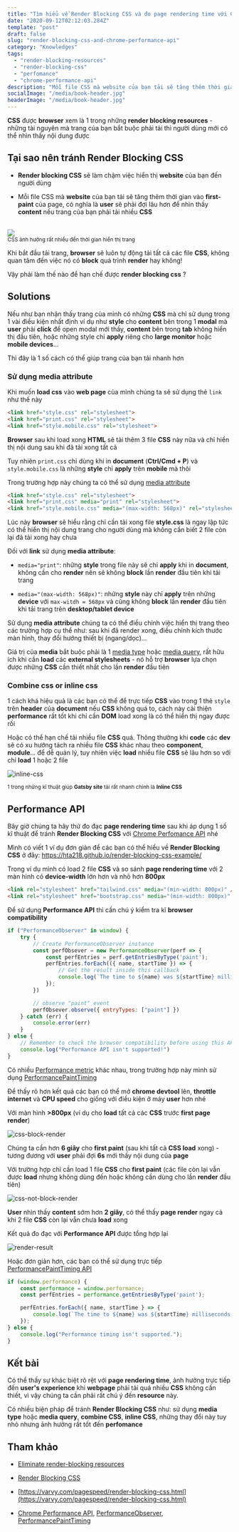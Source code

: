 ```yaml
---
title: "Tìm hiểu về Render Blocking CSS và đo page rendering time với Chrome Performance API"
date: "2020-09-12T02:12:03.284Z"
template: "post"
draft: false
slug: "render-blocking-css-and-chrome-performance-api"
category: "Knowledges"
tags:
  - "render-blocking-resources"
  - "render-blocking-css"
  - "perfomance"
  - "chrome-performance-api"
description: "Mỗi file CSS mà website của bạn tải sẽ tăng thêm thời gian vào first-paint của page, có nghĩa là user sẽ phải đợi lâu hơn để nhìn thấy content nếu trang của bạn phải tải nhiều CSS. Vậy phải làm thế nào để hạn chế được render blocking css?"
socialImage: "/media/book-header.jpg"
headerImage: "/media/book-header.jpg"
---
```


**CSS** được **browser** xem là 1 trong những **render blocking resources** - những tài nguyên mà trang của bạn bắt buộc phải tải thì người dùng mới có thể nhìn thấy nội dung được

## Tại sao nên tránh Render Blocking CSS

- **Render blocking CSS** sẽ làm chậm việc hiển thị **website** của bạn đến người dùng

- Mỗi file CSS mà **website** của bạn tải sẽ tăng thêm thời gian vào **first-paint** của page, có nghĩa là **user** sẽ phải đợi lâu hơn để nhìn thấy **content** nếu trang của bạn phải tải nhiều **CSS**

<br>
<img src="/media/render-blocking-css.png" style="box-shadow: none;">
<br />
<small>CSS ảnh hưởng rất nhiều đến thời gian hiển thị trang</small>
<br />

Khi bắt đầu tải trang, **browser** sẽ luôn tự động tải tất cả các file **CSS**, không quan tâm đến việc nó có **block** quá trình **render** hay không!

Vậy phải làm thế nào để hạn chế được **render blocking css** ?

## Solutions

Nếu như bạn nhận thấy trang của mình có những **CSS** mà chỉ sử dụng trong 1 vài điều kiện nhất định ví dụ như **style** cho **content** bên trong 1 **modal** mà **user** phải **click** để open modal mới thấy, **content** bên trong **tab** không hiển thị đầu tiên, hoặc những style chỉ **apply** riêng cho **large monitor** hoặc **mobile devices**...

Thì đây là 1 số cách có thể giúp trang của bạn tải nhanh hơn

### Sử dụng media attribute

Khi muốn **load css** vào **web page** của mình chúng ta sẽ sử dụng thẻ `link` như thế này

```html
<link href="style.css" rel="stylesheet">
<link href="print.css" rel="stylesheet">
<link href="style.mobile.css" rel="stylesheet">
```

**Browser** sau khi load xong **HTML** sẽ tải thêm 3 file **CSS** này nữa và chỉ hiển thị nội dung sau khi đã tải xong tất cả

Tuy nhiên `print.css` chỉ dùng khi in **document** (**Ctrl/Cmd + P**) và `style.mobile.css` là những **style** chỉ **apply** trên **mobile** mà thôi

Trong trường hợp này chúng ta có thể sử dụng [media attribute](https://developer.mozilla.org/en-US/docs/Web/HTML/Element/link#attr-media)

```html
<link href="style.css" rel="stylesheet">
<link href="print.css" media="print" rel="stylesheet">
<link href="style.mobile.css" media="(max-width: 568px)" rel="stylesheet">
```

Lúc này **browser** sẽ hiểu rằng chỉ cần tải xong file **style.css** là ngay lập tức có thể hiển thị nội dung trang cho người dùng mà không cần biết 2 file còn lại đã tải xong hay chưa

Đối với **link** sử dụng **media attribute**:

- `media="print"`: những **style** trong file này sẽ chỉ **apply** khi in **document**, không cần cho **render** nên sẽ không **block** lần **render** đầu tiên khi tải trang

- `media="(max-width: 568px)"`: những **style** này chỉ **apply** trên những **device** với `max-witdh = 568px` và cũng không **block** lần **render** đầu tiên khi tải trang trên **desktop/tablet device**

Sử dụng **media attribute** chúng ta có thể điều chỉnh việc hiển thị trang theo các trường hợp cụ thể như: sau khi đã render xong, điều chỉnh kích thước màn hình, thay đổi hướng thiết bị (ngang/dọc)...

Giá trị của **media** bắt buộc phải là 1 [media type](https://developer.mozilla.org/en-US/docs/Web/CSS/@media#Description) hoặc [media query](https://developer.mozilla.org/en-US/docs/Web/CSS/Media_queries), rất hữu ích khi cần **load** các **external stylesheets** - nó hỗ trợ **browser** lựa chọn được những **CSS** cần thiết nhất cho lần **render** đầu tiên

### Combine css or inline css

1 cách khá hiệu quả là các bạn có thể để trực tiếp **CSS** vào trong 1 thẻ `style` trên **header** của **document** nếu **CSS** không quá to, cách này cải thiện **performance** rất tốt khi chỉ cần **DOM** load xong là có thể hiển thị ngay được rồi

Hoặc có thể hạn chế tải nhiều file **CSS** quá. Thông thường khi **code** các **dev** sẽ có xu hướng tách ra nhiều file **CSS** khác nhau theo **component**, **module**... để dễ quản lý, tuy nhiên việc **load** nhiều file **CSS** sẽ lâu hơn so với chỉ **load** 1 hoặc 2 file

![inline-css](/media/inline-css.png)

<small>1 trong những kĩ thuật giúp <b>Gatsby site</b> tải rất nhanh chính là <b>Inline CSS</b></small>

## Performance API

Bây giờ chúng ta hãy thử đo đạc **page rendering time** sau khi áp dụng 1 số kĩ thuật để tránh **Render Blocking CSS** với [Chrome Perfomance API](https://developer.mozilla.org/en-US/docs/Web/API/Performance) nhé

Mình có viết 1 ví dụ đơn giản để các bạn có thể hiểu về **Render Blocking CSS** ở đây: https://hta218.github.io/render-blocking-css-example/

Trong ví dụ mình có load 2 file **CSS** và so sánh **page rendering time** với 2 màn hình có **device-width** lớn hơn và nhỏ hơn **800px**

```html
<link rel="stylesheet" href="tailwind.css" media="(min-width: 800px)" />
<link rel="stylesheet" href="bootstrap.css" media="(min-width: 800px)" />
```

Để sử dụng **Performance API** thì cần chú ý kiểm tra kĩ **browser compatibility**

```javascript
if ("PerformanceObserver" in window) {
	try {
		// Create PerformanceObserver instance
		const perfObsever = new PerformanceObserver(perf => {
			const perfEntries = perf.getEntriesByType('paint');
			perfEntries.forEach(({ name, startTime }) => {
				// Get the result inside this callback
				console.log(`The time to ${name} was ${startTime} milliseconds.`);
			});
		})

		// observe "paint" event
		perfObsever.observe({ entryTypes: ["paint"] })
	} catch (err) {
		console.error(err)
	}
} else {
	// Remember to check the browser compatibility before using this API
	console.log("Performance API isn't supported!")
}
```

Có nhiều [Performance metric](https://developer.mozilla.org/en-US/docs/Web/API/PerformanceEntry) khác nhau, trong trường hợp này mình sử dụng [PerformancePaintTiming](https://developer.mozilla.org/en-US/docs/Web/API/PerformancePaintTiming)

Để thấy rõ hơn kết quả các bạn có thể mở **chrome devtool** lên, **throttle internet** và **CPU speed** cho giống với điều kiện ở máy **user** hơn nhé

Với màn hình **>800px** (ví dụ cho **load** tất cả các **CSS** trước **first page render**)

![css-block-render](/media/css-block-render.png)

Chúng ta cần hơn **6 giây** cho **first paint** (sau khi tất cả **CSS load** xong) - tương đương với **user** phải đợi **6s** mới thấy nội dung của **page**

Với trường hợp chỉ cần load 1 file **CSS** cho **first paint** (các file còn lại vẫn được **load** nhưng không dùng đến hoặc không cần dùng cho lần **render** đầu tiên)

![css-not-block-render](/media/css-not-block-render.png)

**User** nhìn thấy **content** sớm hơn **2 giây**, có thể thấy **page render** ngay cả khi 2 file **CSS** còn lại vẫn chưa **load** xong

Kết quả đo đạc với **Performance API** được tổng hợp lại

![render-result](/media/render-result.png)

Hoặc đơn giản hơn, các bạn có thể sử dụng trực tiếp [PerformancePaintTiming API](https://developer.mozilla.org/en-US/docs/Web/API/PerformancePaintTiming)

```javascript
if (window.performance) {
	const performance = window.performance;
	const perfEntries = performance.getEntriesByType('paint');

	perfEntries.forEach({ name, startTime } => {
		console.log(`The time to ${name} was ${startTime} milliseconds.`);
	});
} else {
	console.log("Performance timing isn't supported.");
}
```

## Kết bài

Có thể thấy sự khác biệt rõ rệt với **page rendering time**, ảnh hưởng trực tiếp đến **user's experience** khi **webpage** phải tải quá nhiều **CSS** không cần thiết, vì vậy chúng ta cần phải rất chú ý đến **resource** này.

Có nhiều biện pháp để tránh **Render Blocking CSS** như: sử dụng **media type** hoặc **media query**, **combine CSS**, **inline CSS**, những thay đổi này tuy nhỏ nhưng ảnh hưởng rất tốt đến **perfomance**

## Tham khảo

- [Eliminate render-blocking resources
](https://web.dev/render-blocking-resources/)

- [Render Blocking CSS](https://developers.google.com/web/fundamentals/performance/critical-rendering-path/render-blocking-css)

- [https://varvy.com/pagespeed/render-blocking-css.html](https://varvy.com/pagespeed/render-blocking-css.html)

- [Chrome Performance API](https://developer.mozilla.org/en-US/docs/Web/API/Performance), [PerformanceObserver](https://developer.mozilla.org/en-US/docs/Web/API/PerformanceObserver/PerformanceObserver), [PerformancePaintTiming](https://developer.mozilla.org/en-US/docs/Web/API/PerformancePaintTiming)
